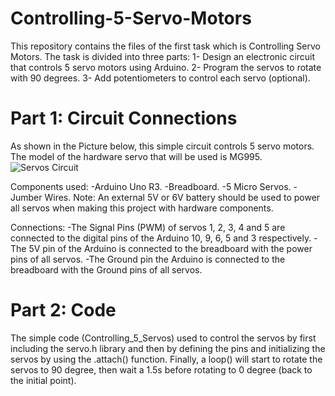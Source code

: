 # Controlling-5-Servo-Motors
This repository contains the files of the first task which is Controlling Servo Motors. The task is divided into three parts:
1- Design an electronic circuit that controls 5 servo motors using Arduino.
2- Program the servos to rotate with 90 degrees.
3- Add potentiometers to control each servo (optional).

# Part 1: Circuit Connections 
As shown in the Picture below, this simple circuit controls 5 servo motors. The model of the hardware servo that will be used is MG995.
![Servos Circuit](https://user-images.githubusercontent.com/85955049/122106912-2da69080-ce23-11eb-8cd3-57340170ff72.png)

Components used:
-Arduino Uno R3.
-Breadboard.
-5 Micro Servos.
-Jumber Wires.
Note: An external 5V or 6V battery should be used to power all servos when making this project with hardware components.

Connections:
-The Signal Pins (PWM) of servos 1, 2, 3, 4 and 5 are connected to the digital pins of the Arduino 10, 9, 6, 5 and 3 respectively.
-The 5V pin of the Arduino is connected to the breadboard with the power pins of all servos.
-The Ground pin the Arduino is connected to the breadboard with the Ground pins of all servos.

# Part 2: Code
The simple code (Controlling_5_Servos) used to control the servos by first including the servo.h library and then by defining the pins and initializing the servos by using the .attach() function. Finally, a loop() will start to rotate the servos to 90 degree, then wait a 1.5s before rotating to 0 degree (back to the initial point).
